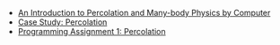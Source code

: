 - [An Introduction to Percolation and Many-body Physics by Computer](http://fafnir.phyast.pitt.edu/myjava/perc/percTest.html)
- [Case Study: Percolation](https://introcs.cs.princeton.edu/java/24percolation/)
- [Programming Assignment 1: Percolation](https://coursera.cs.princeton.edu/algs4/assignments/percolation/specification.php)